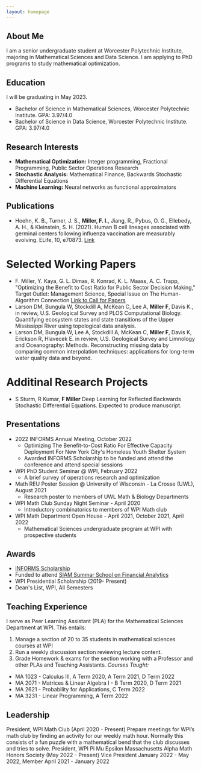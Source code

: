 ```yaml
---
layout: homepage
---
```


## About Me

I am a senior undergraduate student at Worcester Polytechnic Institute, majoring in Mathematical Sciences and Data Science. I am applying to PhD programs to study mathematical optimization.

## Education
I will be graduating in May 2023.
- Bachelor of Science in Mathematical Sciences, Worcester Polytechnic Institute. GPA: 3.97/4.0
- Bachelor of Science in Data Science, Worcester Polytechnic Institute. GPA: 3.97/4.0


## Research Interests 

- **Mathematical Optimization:** Integer programming, Fractional Programming, Public Sector Operations Research
- **Stochastic Analysis:** Mathematical Finance, Backwards Stochastic Differential Equations
- **Machine Learning:** Neural networks as functional approximators 

## Publications
- Hoehn, K. B., Turner, J. S., **Miller, F. I.**, Jiang, R., Pybus, O. G., Ellebedy, A. H., & Kleinstein, S. H. (2021). Human B cell lineages associated with germinal centers following influenza vaccination are measurably evolving. ELife, 10, e70873. [Link](https://doi.org/10.7554/eLife.70873)

# Selected Working Papers
- F. Miller, Y. Kaya, G. L. Dimas, R. Konrad, K. L. Maass, A. C. Trapp, "Optimizing the Benefit to Cost Ratio for Public Sector Decision Making," Target Outlet: Management Science, Special Issue on The Human-Algorithm Connection [Link to Call for Papers](https://pubsonline.informs.org/page/mnsc/calls-for-papers)
- Larson DM, Bungula W, Stockdill A, McKean C, Lee A, **Miller F**, Davis K., in review, U.S. Geological Survey and PLOS Computational Biology. Quantifying ecosystem states and state transitions of the Upper Mississippi River using topological data analysis.  
- Larson DM, Bungula W, Lee A, Stockdill A, McKean C, **Miller F**, Davis K, Erickson R, Hlavecek E. in review, U.S. Geological Survey and Limnology and Oceanography: Methods. Reconstructing missing data by comparing common interpolation techniques: applications for long-term water quality data and beyond.  

# Additinal Research Projects 

- S Sturm, R Kumar, **F Miller** Deep Learning for Reflected Backwards Stochastic Differential Equations. Expected to produce manuscript.

## Presentations 

- 2022 INFORMS Annual Meeting, October 2022
	- Optimizing The Benefit-to-Cost Ratio For Effective Capacity Deployment For New York City's Homeless Youth Shelter System
	- Awarded INFORMS Scholarship to be funded and attend the conference and attend special sessions
- WPI PhD Student Seminar @ WPI, February 2022
	- A brief survey of operations research and optimization
- Math REU Poster Session @ University of Wisconsin - La Crosse (UWL), August 2021
	- Research poster to members of UWL Math & Biology Departments
- WPI Math Club Sunday Night Seminar - April 2020
	- Introductory combinatorics to members of WPI Math club
- WPI Math Department Open House - April 2021, October 2021, April 2022
	- Mathematical Sciences undergraduate program at WPI with prospective students

## Awards 

- [INFORMS Scholarship](https://www.informs.org/Recognizing-Excellence/Scholarships/INFORMS-Scholarship)
- Funded to attend [SIAM Summar School on Financial Analytics](https://siam2022.gssi.it/)
- WPI Presidential Scholarship (2019- Present)
- Dean's List, WPI, All Semesters

## Teaching Experience 
I serve as Peer Learning Assistant (PLA) for the Mathematical Sciences Department at WPI. This entails:
1. Manage a section of 20 to 35 students in mathematical sciences courses at WPI
2. Run a weekly discussion section reviewing lecture content. 
3. Grade Homework & exams for the section working with a Professor and other PLAs and Teaching Assistants.
*Courses Taught:*
- MA 1023 - Calculus III, A Term 2020, A Term 2021, D Term 2022
- MA 2071 - Matrices & Linear Algebra I - B Term 2020, D Term 2021
- MA 2621 - Probability for Applications, C Term 2022
- MA 3231 - Linear Programming, A Term 2022

## Leadership
President, WPI Math Club (April 2020 - Present)
Prepare meetings for WPI’s math club by finding an activity for our weekly math hour. Normally this consists of a fun puzzle with a mathematical bend that the club discusses and tries to solve.
President, WPI Pi Mu Epsilon Massachusetts Alpha Math Honors Society (May 2022 - Present)
Vice President January 2022 - May 2022, Member April 2021 - January 2022

